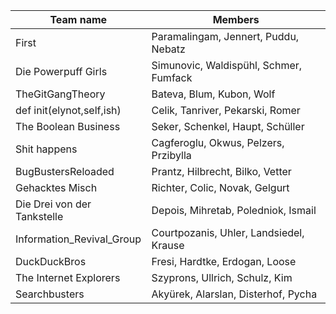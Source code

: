 | Team name | Members | 
| --- | --- |
| First | Paramalingam,	Jennert, Puddu, Nebatz |
| Die Powerpuff Girls | Simunovic, Waldispühl, Schmer, Fumfack |
| TheGitGangTheory | Bateva, Blum, Kubon, Wolf |
| def init(elynot,self,ish) | Celik, Tanriver, Pekarski, Romer |
| The Boolean Business | Seker, Schenkel, Haupt, Schüller |
| Shit happens | Cagferoglu, Okwus, Pelzers, Przibylla |
| BugBustersReloaded | Prantz, Hilbrecht, Bilko, Vetter |
| Gehacktes Misch |	Richter, Colic, Novak, Gelgurt |
| Die Drei von der Tankstelle |	Depois, Mihretab, Poledniok, Ismail |
| Information_Revival_Group | Courtpozanis, Uhler, Landsiedel, Krause |
| DuckDuckBros | Fresi, Hardtke, Erdogan, Loose |
| The Internet Explorers | Szyprons, Ullrich, Schulz, Kim |
| Searchbusters | Akyürek, Alarslan, Disterhof, Pycha |
